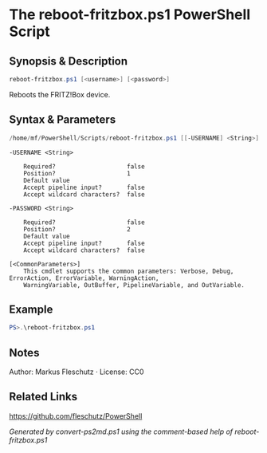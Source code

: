 # The reboot-fritzbox.ps1 PowerShell Script

## Synopsis & Description
```powershell
reboot-fritzbox.ps1 [<username>] [<password>]
```

Reboots the FRITZ!Box device.

## Syntax & Parameters
```powershell
/home/mf/PowerShell/Scripts/reboot-fritzbox.ps1 [[-USERNAME] <String>] [[-PASSWORD] <String>] [<CommonParameters>]
```

```
-USERNAME <String>
    
    Required?                    false
    Position?                    1
    Default value                
    Accept pipeline input?       false
    Accept wildcard characters?  false
```

```
-PASSWORD <String>
    
    Required?                    false
    Position?                    2
    Default value                
    Accept pipeline input?       false
    Accept wildcard characters?  false
```

```
[<CommonParameters>]
    This cmdlet supports the common parameters: Verbose, Debug, ErrorAction, ErrorVariable, WarningAction, 
    WarningVariable, OutBuffer, PipelineVariable, and OutVariable.
```

## Example
```powershell
PS>.\reboot-fritzbox.ps1
```


## Notes
Author: Markus Fleschutz · License: CC0

## Related Links
https://github.com/fleschutz/PowerShell

*Generated by convert-ps2md.ps1 using the comment-based help of reboot-fritzbox.ps1*
